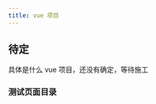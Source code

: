 ```yaml
---
title: vue 项目
---
```


<!-- <ChildTableOfContents :header="false" :max="2"  pageUrl="/" /> -->

## 待定
具体是什么 vue 项目，还没有确定，等待施工

### 测试页面目录
